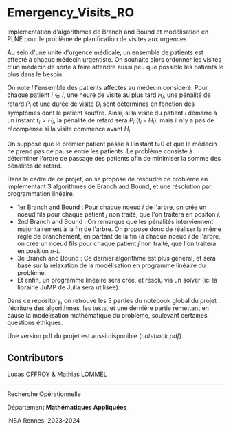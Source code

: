 # Emergency_Visits_RO
Implémentation d'algorithmes de Branch and Bound et modélisation en PLNE pour le problème de planification de visites aux urgences

Au sein d'une unité d'urgence médicale, un ensemble de patients est affecté à chaque médecin urgentiste. On souhaite alors ordonner les visites d'un médecin de sorte à faire attendre aussi peu que possible les patients le plus dans le besoin.

On note $I$ l'ensemble des patients affectés au médecin considéré. Pour chaque patient $i \in I$, une heure de visite au plus tard $H_i$, une pénalité de retard $P_i$ et une durée de visite $D_i$ sont déterminés en fonction des symptômes dont le patient souffre. Ainsi, si la visite du patient *i* démarre à un instant $t_i > H_i$, la pénalité de retard sera $P_i.(t_i-H_i)$, mais il n'y a pas de récompense si la visite commence avant $H_i$.

On suppose que le premier patient passe à l'instant t=0 et que le médecin ne prend pas de pause entre les patients. Le problème consiste à déterminer l'ordre de passage des patients afin de minimiser la somme des pénalités de retard. 

Dans le cadre de ce projet, on se propose de résoudre ce problème en implémentant 3 algorithmes de Branch and Bound, et une résolution par programmation linéaire.

- 1er Branch and Bound : Pour chaque noeud *i* de l'arbre, on crée un noeud fils pour chaque patient *j* non traité, que l'on traitera en positon *i*.
- 2nd Branch and Bound : On remarque que les pénalités interviennent majoritairement à la fin de l'arbre. On propose donc de réaliser la même règle de branchement, en partant de la fin (à chaque noeud *i* de l'arbre, on crée un noeud fils pour chaque patient *j* non traité, que l'on traitera en position *n-i*.
- 3e Branch and Bound : Ce dernier algorithme est plus général, et sera basé sur la relaxation de la modélisation en programme linéaire du problème.
- Et enfin, un programme linéaire sera créé, et résolu via un solver (ici la librairie JuMP de Julia sera utilisée).

Dans ce repository, on retrouve les 3 parties du notebook global du projet : l'écriture des algorithmes, les tests, et une dernière partie remettant en cause la modélisation mathématique du problème, soulevant certaines questions éthiques. 

Une version pdf du projet est aussi disponible (*notebook.pdf*).


## Contributors
Lucas OFFROY & Mathias LOMMEL

---------------------------------------
Recherche Opérationnelle

Département __Mathématiques Appliquées__

INSA Rennes, 2023-2024

